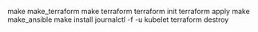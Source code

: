 make make_terraform
make terraform
terraform init
terraform apply
make make_ansible
make install
journalctl -f -u kubelet
terraform destroy

